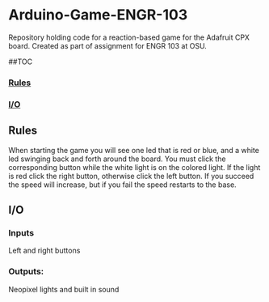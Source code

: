 # Arduino-Game-ENGR-103
Repository holding code for a reaction-based game for the Adafruit CPX board. Created as part of assignment for ENGR 103 at OSU.

##TOC

### [Rules](rules)
### [I/O](i/o)

## Rules

When starting the game you will see one led that is red or blue, and a white led swinging back and forth around the board. You must click the corresponding button while the white light is on the colored light. If the light is red click the right button, otherwise click the left button. If you succeed the speed will increase, but if you fail the speed restarts to the base.

## I/O

### Inputs

Left and right buttons

### Outputs:

Neopixel lights and built in sound

